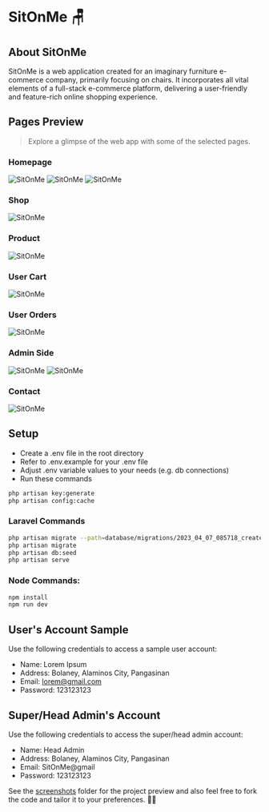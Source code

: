 # SitOnMe 🪑

## About SitOnMe
SitOnMe is a web application created for an imaginary furniture e-commerce company, primarily focusing on chairs. It incorporates all vital elements of a full-stack e-commerce platform, delivering a user-friendly and feature-rich online shopping experience.

## Pages Preview
> Explore a glimpse of the web app with some of the selected pages.
### Homepage
![SitOnMe](screenshots/Home%20I.png)
![SitOnMe](screenshots/Home%20II.png)
![SitOnMe](screenshots/Home%20III.png)
### Shop
![SitOnMe](screenshots/Shop%20I.png)
### Product
![SitOnMe](screenshots/Product%20I.png)
### User Cart
![SitOnMe](screenshots/Cart%20II.png)
### User Orders
![SitOnMe](screenshots/Order%20I.png)
### Admin Side
![SitOnMe](screenshots/Manage%20Orders%20I.png)
![SitOnMe](screenshots/Manage%20Products%20I.png)
### Contact
![SitOnMe](screenshots/Contact.png)

## Setup

-   Create a .env file in the root directory
-   Refer to .env.example for your .env file
-   Adjust .env variable values to your needs (e.g. db connections)
-   Run these commands

```bash
php artisan key:generate
php artisan config:cache
```

### Laravel Commands

```bash
php artisan migrate --path=database/migrations/2023_04_07_085718_create_payment_methods_table.php
php artisan migrate
php artisan db:seed
php artisan serve
```

### Node Commands:

```bash
npm install
npm run dev
```

## User's Account Sample

Use the following credentials to access a sample user account:

-   Name: Lorem Ipsum
-   Address: Bolaney, Alaminos City, Pangasinan
-   Email: lorem@gmail.com
-   Password: 123123123

## Super/Head Admin's Account

Use the following credentials to access the super/head admin account:

-   Name: Head Admin
-   Address: Bolaney, Alaminos City, Pangasinan
-   Email: SitOnMe@gmail
-   Password: 123123123

See the [screenshots](https://github.com/jaymart-padilla/SitOnMe/tree/main/screenshots) folder for the project preview and also feel free to fork the code and tailor it to your preferences. 🐱‍👤
